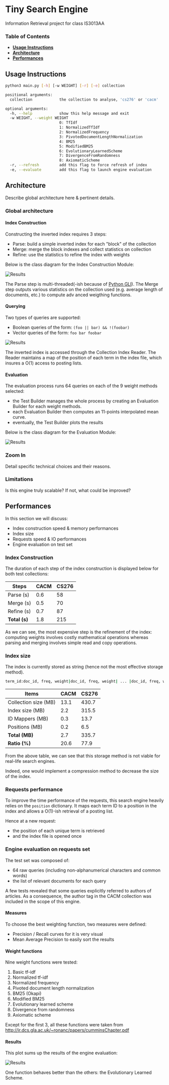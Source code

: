 # Tiny Search Engine

Information Retrieval project for class IS3013AA

### Table of Contents
+ **[Usage Instructions](#usage-instructions)**  
+ **[Architecture](#architecture)**  
+ **[Performances](#performances)**

## Usage Instructions

```bash
python3 main.py [-h] [-w WEIGHT] [-r] [-e] collection

positional arguments:
  collection            the collection to analyse, 'cs276' or 'cacm'

optional arguments:
  -h, --help            show this help message and exit
  -w WEIGHT, --weight WEIGHT
                        0: TfIdf
                        1: NormalizedTfIdf
                        2: NormalizedFrequency
                        3: PivotedDocumentLengthNormalization
                        4: BM25
                        5: ModifiedBM25
                        6: EvolutionaryLearnedScheme
                        7: DivergenceFromRandomness
                        8: AxiomaticScheme
  -r, --refresh         add this flag to force refresh of index
  -e, --evaluate        add this flag to launch engine evaluation
```

## Architecture

Describe global architecture here & pertinent details.

### Global architecture

#### Index Construction

Constructing the inverted index requires 3 steps:
* Parse: build a simple inverted index for each "block" of the collection
* Merge: merge the block indexes and collect statistics on collection
* Refine: use the statistics to refine the index with weights

Below is the class diagram for the Index Construction Module:

![Results](./img/index_construction.png)

The Parse step is multi-threaded(-ish because of [Python GLI](https://en.wikipedia.org/wiki/Global_interpreter_lock)).
The Merge step outputs various statistics on the collection used (e.g. average length of documents, etc.) to compute adv  anced weigthing functions.

#### Querying

Two types of queries are supported:

+ Boolean queries of the form: `(foo || bar) && !(foobar)`
+ Vector queries of the form: `foo bar foobar`

![Results](./img/queries.png)

The inverted index is accessed through the Collection Index Reader. The Reader maintains a map of the position of each term in the index file, which insures a O(1) access to posting lists.

#### Evaluation

The evaluation process runs 64 queries on each of the 9 weight methods selected:

+ the Test Builder manages the whole process by creating an Evaluation Builder for each weight methods.
+ each Evaluation Builder then computes an 11-points interpolated mean curve.
+ eventually, the Test Builder plots the results

Below is the class diagram for the Evaluation Module:

![Results](./img/evaluation.png)

### Zoom In

Detail specific technical choices and their reasons.

### Limitations

Is this engine truly scalable? If not, what could be improved?

## Performances

In this section we will discuss:
* Index construction speed & memory performances
* Index size
* Requests speed & IO performances
* Engine evaluation on test set

### Index Construction

The duration of each step of the index construction is displayed below for both test collections:

| Steps | CACM  | CS276 |
| --- | --- | --- |
| Parse (s)   | 0.6  | 58   |
| Merge (s)   | 0.5  | 70   |
| Refine (s)   | 0.7  | 87   |
| **Total (s)** | 1.8  | 215  |

As we can see, the most expensive step is the refinement of the index: computing weights involves costly mathematical operations whereas parsing and merging involves simple read and copy operations.

### Index size

The index is currently stored as string (hence not the most effective storage method).
```bash
term_id:doc_id, freq, weight|doc_id, freq, weight| ... |doc_id, freq, weight
```
| Items | CACM | CS276 |
| --- | --- | --- |
| Collection size (MB) | 13.1 | 430.7 |
| Index size (MB) | 2.2 | 315.5 |
| ID Mappers (MB) | 0.3 | 13.7 |
| Positions (MB) | 0.2 | 6.5 |
| **Total (MB)** | 2.7 | 335.7 |
| **Ratio (%)** | 20.6 | 77.9 |

From the above table, we can see that this storage method is not viable for real-life search engines.

Indeed, one would implement a compression method to decrease the size of the index.

### Requests performance

To improve the time performance of the requests, this search engine heavily relies on the `position` dictionary.
It maps each term ID to a position in the index and allows a O(1)-ish retrieval of a posting list.

Hence at a new request:
* the position of each unique term is retrieved
* and the index file is opened once

### Engine evaluation on requests set

The test set was composed of:
* 64 raw queries (including non-alphanumerical characters and common words)
* the list of relevant documents for each query

A few tests revealed that some queries explicitly referred to authors of articles. As a consequence, the author tag in the CACM collection was included in the scope of this engine.

#### Measures

To choose the best weighting function, two measures were defined:
* Precision / Recall curves for it is very visual
* Mean Average Precision to easily sort the results

#### Weight functions

Nine weight functions were tested:

1. Basic tf-idf
2. Normalized tf-idf
3. Normalized frequency
4. Pivoted document length normalization
5. BM25 (Okapi)
6. Modified BM25
7. Evolutionary learned scheme
8. Divergence from randomness
9. Axiomatic scheme

Except for the first 3, all these functions were taken from http://ir.dcs.gla.ac.uk/~ronanc/papers/cumminsChapter.pdf

#### Results

This plot sums up the results of the engine evaluation:

![Results](./img/results_riw.png)

One function behaves better than the others: the Evolutionary Learned Scheme.

